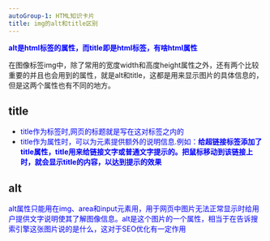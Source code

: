 ```yaml
---
autoGroup-1: HTML知识卡片
title: img的alt和title区别
---
```

<span style="color: blue">**alt是html标签的属性，而title即是html标签，有啥html属性**</span>

在图像标签img中，除了常用的宽度width和高度height属性之外，还有两个比较重要的并且也会用到的属性，就是alt和title，这都是用来显示图片的具体信息的，但是这两个属性也有不同的地方。

## title
- <span style="color: blue">title作为标签时,网页的标题就是写在这对标签之内的</span>
- <span style="color: blue">title作为属性时，可以为元素提供额外的说明信息.例如：**给超链接标签添加了title属性，title用来给链接文字或普通文字提示的。把鼠标移动到该链接上时，就会显示title的内容，以达到提示的效果**</span>

## alt
<span style="color: blue">alt属性只能用在img、area和input元素用，用于网页中图片无法正常显示时给用户提供文字说明使其了解图像信息。alt是这个图片的一个属性，相当于在告诉搜索引擎这张图片说的是什么，这对于SEO优化有一定作用</span>